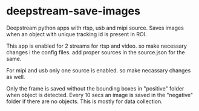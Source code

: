 # deepstream-save-images
Deepstream python apps with rtsp, usb and mipi source. Saves images when an object with unique tracking id is present in ROI.

This app is enabled for 2 streams for rtsp and video. so make necessary changes i the config files. add proper sources in the source.json for the same.

For mipi and usb only one source is enabled. so make necassary changes as well.

Only the frame is saved without the bounding boxes in "positive" folder when object is detected.
Every 10 secs an image is saved in the "negative" folder if there are no objects. This is mostly for data collection.
